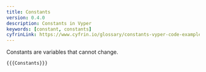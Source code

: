 ```yaml
---
title: Constants
version: 0.4.0
description: Constants in Vyper
keywords: [constant, constants]
cyfrinLink: https://www.cyfrin.io/glossary/constants-vyper-code-example
---
```


Constants are variables that cannot change.

```vyper
{{{Constants}}}
```
